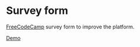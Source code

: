 # Survey form
[FreeCodeCamp](https://www.freecodecamp.org/) survey form to improve the platform. 

[Demo](https://alessag.github.io/Survey-Form/)
